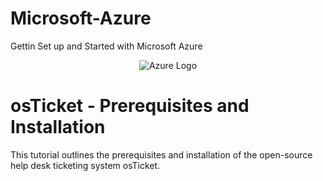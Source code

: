 # Microsoft-Azure
Gettin Set up and Started with Microsoft Azure 


<p align="center">
<img src="https://imgur.com/PsqXwSc" alt="Azure Logo"/>
</p>

<h1>osTicket - Prerequisites and Installation</h1>
This tutorial outlines the prerequisites and installation of the open-source help desk ticketing system osTicket.<br />
